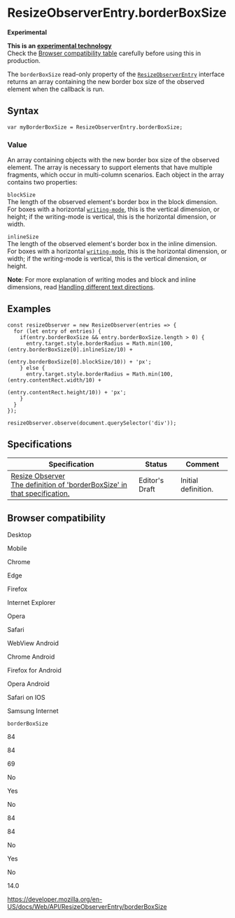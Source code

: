 # ResizeObserverEntry.borderBoxSize

**Experimental**

**This is an [experimental technology](https://developer.mozilla.org/en-US/docs/MDN/Guidelines/Conventions_definitions#experimental)**  
Check the [Browser compatibility table](#browser_compatibility) carefully before using this in production.

The `borderBoxSize` read-only property of the [`ResizeObserverEntry`](../resizeobserverentry) interface returns an array containing the new border box size of the observed element when the callback is run.

## Syntax

    var myBorderBoxSize = ResizeObserverEntry.borderBoxSize;

### Value

An array containing objects with the new border box size of the observed element. The array is necessary to support elements that have multiple fragments, which occur in multi-column scenarios. Each object in the array contains two properties:

`blockSize`  
The length of the observed element's border box in the block dimension. For boxes with a horizontal [`writing-mode`](https://developer.mozilla.org/en-US/docs/Web/CSS/writing-mode), this is the vertical dimension, or height; if the writing-mode is vertical, this is the horizontal dimension, or width.

`inlineSize`  
The length of the observed element's border box in the inline dimension. For boxes with a horizontal [`writing-mode`](https://developer.mozilla.org/en-US/docs/Web/CSS/writing-mode), this is the horizontal dimension, or width; if the writing-mode is vertical, this is the vertical dimension, or height.

**Note**: For more explanation of writing modes and block and inline dimensions, read [Handling different text directions](https://developer.mozilla.org/en-US/docs/Learn/CSS/Building_blocks/Handling_different_text_directions).

## Examples

    const resizeObserver = new ResizeObserver(entries => {
      for (let entry of entries) {
        if(entry.borderBoxSize && entry.borderBoxSize.length > 0) {
          entry.target.style.borderRadius = Math.min(100, (entry.borderBoxSize[0].inlineSize/10) +
                                                          (entry.borderBoxSize[0].blockSize/10)) + 'px';
        } else {
          entry.target.style.borderRadius = Math.min(100, (entry.contentRect.width/10) +
                                                          (entry.contentRect.height/10)) + 'px';
        }
      }
    });

    resizeObserver.observe(document.querySelector('div'));

## Specifications

<table><thead><tr class="header"><th>Specification</th><th>Status</th><th>Comment</th></tr></thead><tbody><tr class="odd"><td><a href="https://drafts.csswg.org/resize-observer/#dom-resizeobserverentry-borderboxsize">Resize Observer<br />
<span class="small">The definition of 'borderBoxSize' in that specification.</span></a></td><td><span class="spec-ed">Editor's Draft</span></td><td>Initial definition.</td></tr></tbody></table>

## Browser compatibility

Desktop

Mobile

Chrome

Edge

Firefox

Internet Explorer

Opera

Safari

WebView Android

Chrome Android

Firefox for Android

Opera Android

Safari on IOS

Samsung Internet

`borderBoxSize`

84

84

69

No

Yes

No

84

84

No

Yes

No

14.0

<a href="https://developer.mozilla.org/en-US/docs/Web/API/ResizeObserverEntry/borderBoxSize" class="_attribution-link">https://developer.mozilla.org/en-US/docs/Web/API/ResizeObserverEntry/borderBoxSize</a>
